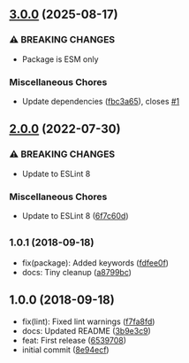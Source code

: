 ## [3.0.0](https://github.com/unlight/eslint-plugin-no-eslint-disable/compare/v2.0.0...v3.0.0) (2025-08-17)

### ⚠ BREAKING CHANGES

* Package is ESM only

### Miscellaneous Chores

* Update dependencies ([fbc3a65](https://github.com/unlight/eslint-plugin-no-eslint-disable/commit/fbc3a65d6fb950c2a6e03e2a68133603ae51f2a0)), closes [#1](https://github.com/unlight/eslint-plugin-no-eslint-disable/issues/1)

## [2.0.0](https://github.com/unlight/eslint-plugin-no-eslint-disable/compare/v1.0.1...v2.0.0) (2022-07-30)


### ⚠ BREAKING CHANGES

* Update to ESLint 8

### Miscellaneous Chores

* Update to ESLint 8 ([6f7c60d](https://github.com/unlight/eslint-plugin-no-eslint-disable/commit/6f7c60d624df94f95dad1ba8636b3c7f5501c956))

## <small>1.0.1 (2018-09-18)</small>

* fix(package): Added keywords ([fdfee0f](https://github.com/unlight/eslint-plugin-no-eslint-disable/commit/fdfee0f))
* docs: Tiny cleanup ([a8799bc](https://github.com/unlight/eslint-plugin-no-eslint-disable/commit/a8799bc))

## 1.0.0 (2018-09-18)

* fix(lint): Fixed lint warnings ([f7fa8fd](https://github.com/unlight/eslint-plugin-no-eslint-disable/commit/f7fa8fd))
* docs: Updated README ([3b9e3c9](https://github.com/unlight/eslint-plugin-no-eslint-disable/commit/3b9e3c9))
* feat: First release ([6539708](https://github.com/unlight/eslint-plugin-no-eslint-disable/commit/6539708))
* initial commit ([8e94ecf](https://github.com/unlight/eslint-plugin-no-eslint-disable/commit/8e94ecf))
